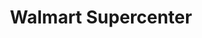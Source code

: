 ---
title: "Walmart Supercenter"
url: /amarillo/walmart-supercenter-west-amarillo-boulevard/
shop: supermarket
---
